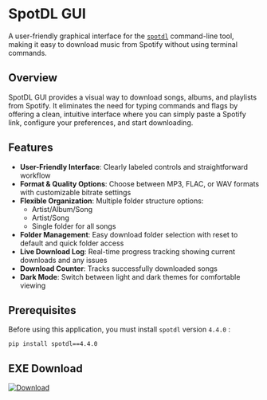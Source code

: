 # SpotDL GUI

A user-friendly graphical interface for the [`spotdl`](https://github.com/spotDL/spotify-downloader) command-line tool, making it easy to download music from Spotify without using terminal commands.

## Overview

SpotDL GUI provides a visual way to download songs, albums, and playlists from Spotify. It eliminates the need for typing commands and flags by offering a clean, intuitive interface where you can simply paste a Spotify link, configure your preferences, and start downloading.

## Features

- **User-Friendly Interface**: Clearly labeled controls and straightforward workflow
- **Format & Quality Options**: Choose between MP3, FLAC, or WAV formats with customizable bitrate settings
- **Flexible Organization**: Multiple folder structure options:
  - Artist/Album/Song
  - Artist/Song 
  - Single folder for all songs
- **Folder Management**: Easy download folder selection with reset to default and quick folder access
- **Live Download Log**: Real-time progress tracking showing current downloads and any issues
- **Download Counter**: Tracks successfully downloaded songs
- **Dark Mode**: Switch between light and dark themes for comfortable viewing

## Prerequisites

Before using this application, you must install `spotdl` version `4.4.0` :

```
pip install spotdl==4.4.0
```
## EXE Download
[![Download](https://img.shields.io/badge/Download-Latest_Release-blue?style=for-the-badge&logo=dropbox)](https://www.dropbox.com/scl/fo/7imxeehxzo4qmb0qmvehp/AL1XuF2Dri3vDB50Dp4yBKg?rlkey=lzjalpgpg57m2qapbg93qyj9x&e=1&st=u8gmlm4e&dl=1)
